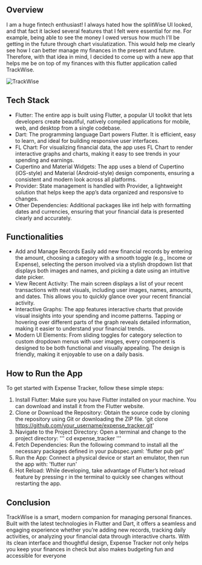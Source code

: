 ## Overview
I am a huge fintech enthusiast! I always hated how the splitWise UI looked, and that fact it lacked several features that I felt were essential for me. For example, being able to see the money I owed versus how much I'll be getting in the future through chart visulatization. This would help me clearly see how I can better manage my finances in the present and future. Therefore, with that idea in mind, I decided to come up with a new app that helps me be on top of my finances with this flutter application called TrackWise.

![TrackWise](https://github.com/user-attachments/assets/a5707593-b27e-42aa-9193-4052a1a66e6c)


## Tech Stack

- Flutter:
The entire app is built using Flutter, a popular UI toolkit that lets developers create beautiful, natively compiled applications for mobile, web, and desktop from a single codebase.
- Dart:
The programming language Dart powers Flutter. It is efficient, easy to learn, and ideal for building responsive user interfaces.
- FL Chart:
For visualizing financial data, the app uses FL Chart to render interactive graphs and charts, making it easy to see trends in your spending and earnings.
- Cupertino and Material Widgets:
The app uses a blend of Cupertino (iOS-style) and Material (Android-style) design components, ensuring a consistent and modern look across all platforms.
- Provider:
State management is handled with Provider, a lightweight solution that helps keep the app’s data organized and responsive to changes.
- Other Dependencies:
Additional packages like intl help with formatting dates and currencies, ensuring that your financial data is presented clearly and accurately.


## Functionalities

- Add and Manage Records
Easily add new financial records by entering the amount, choosing a category with a smooth toggle (e.g., Income or Expense), selecting the person involved via a stylish dropdown list that displays both images and names, and picking a date using an intuitive date picker.
- View Recent Activity:
The main screen displays a list of your recent transactions with neat visuals, including user images, names, amounts, and dates. This allows you to quickly glance over your recent financial activity.
- Interactive Graphs:
The app features interactive charts that provide visual insights into your spending and income patterns. Tapping or hovering over different parts of the graph reveals detailed information, making it easier to understand your financial trends.
- Modern UI Elements:
From sliding toggles for category selection to custom dropdown menus with user images, every component is designed to be both functional and visually appealing. The design is friendly, making it enjoyable to use on a daily basis.


## How to Run the App

To get started with Expense Tracker, follow these simple steps:
1. Install Flutter:
Make sure you have Flutter installed on your machine. You can download and install it from the Flutter website.
2. Clone or Download the Repository:
Obtain the source code by cloning the repository using Git or downloading the ZIP file.
'git clone https://github.com/your_username/expense_tracker.git'
3. Navigate to the Project Directory:
Open a terminal and change to the project directory:
'''
cd expense_tracker
'''
5. Fetch Dependencies:
Run the following command to install all the necessary packages defined in your pubspec.yaml:
'flutter pub get'
6. Run the App:
Connect a physical device or start an emulator, then run the app with:
'flutter run'
7. Hot Reload:
While developing, take advantage of Flutter’s hot reload feature by pressing r in the terminal to quickly see changes without restarting the app.


## Conclusion

TrackWise is a smart, modern companion for managing personal finances. Built with the latest technologies in Flutter and Dart, it offers a seamless and engaging experience whether you’re adding new records, tracking daily activities, or analyzing your financial data through interactive charts. With its clean interface and thoughtful design, Expense Tracker not only helps you keep your finances in check but also makes budgeting fun and accessible for everyone


